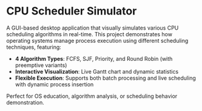 # CPU Scheduler Simulator

A GUI-based desktop application that visually simulates various CPU scheduling algorithms in real-time. This project demonstrates how operating systems manage process execution using different scheduling techniques, featuring:

- **4 Algorithm Types**: FCFS, SJF, Priority, and Round Robin (with preemptive variants)
- **Interactive Visualization**: Live Gantt chart and dynamic statistics
- **Flexible Execution**: Supports both batch processing and live scheduling with dynamic process insertion

Perfect for OS education, algorithm analysis, or scheduling behavior demonstration.